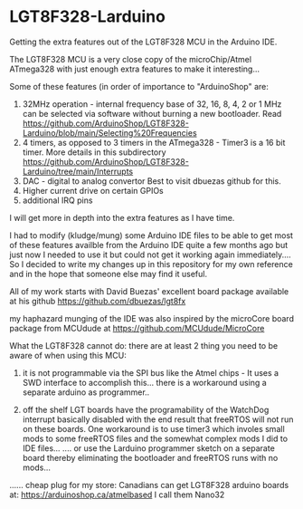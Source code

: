 # LGT8F328-Larduino
Getting the extra features out of the LGT8F328 MCU in the Arduino IDE.

The LGT8F328 MCU is a very close copy of the microChip/Atmel ATmega328 with just enough extra features to make it interesting...

Some of these features (in order of importance to "ArduinoShop" are:

1) 32MHz operation - internal frequency base of 32, 16, 8, 4, 2 or 1 MHz can be selected via software without burning a new bootloader.
    Read https://github.com/ArduinoShop/LGT8F328-Larduino/blob/main/Selecting%20Frequencies
2) 4 timers, as opposed to 3 timers in the ATmega328 - Timer3 is a 16 bit timer.
    More details in this subdirectory https://github.com/ArduinoShop/LGT8F328-Larduino/tree/main/Interrupts
3) DAC - digital to analog convertor
    Best to visit dbuezas github for this.
4) Higher current drive on certain GPIOs
5) additional IRQ pins

I will get more in depth into the extra features as I have time.

I had to modify (kludge/mung) some Arduino IDE files to be able to get most of these features availble from the Arduino IDE quite a few months ago but just now I needed to use it but could not get it working again immediately....  So I decided to write my changes up in this repository for my own reference and in the hope that someone else may find it useful.

All of my work starts with David Buezas' excellent board package available at his github https://github.com/dbuezas/lgt8fx

my haphazard munging of the IDE was also inspired by the microCore board package from MCUdude at https://github.com/MCUdude/MicroCore

What the LGT8F328 cannot do:  there are at least 2 thing you need to be aware of when using this MCU:

1) it is not programmable via the SPI bus like the Atmel chips - It uses a SWD interface to accomplish this...
    there is a workaround using a separate arduino as programmer..
    
2) off the shelf LGT boards have the programability of the WatchDog interrupt basically disabled with the end result that freeRTOS will not run on these boards.
    One workaround is to use timer3 which involes small mods to some freeRTOS files and the somewhat complex mods I did to IDE files...
    ....  or use the Larduino programmer sketch on a separate board thereby eliminating the bootloader and freeRTOS runs with no mods...
    
...... cheap plug for my store: Canadians can get LGT8F328 arduino boards at: https://arduinoshop.ca/atmelbased I call them Nano32
